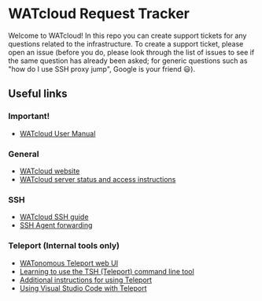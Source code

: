 
# WATcloud Request Tracker

Welcome to WATcloud! In this repo you can create support
tickets for any questions related to the infrastructure. To create a support
ticket, please open an issue (before you do, please look through the list of
issues to see if the same question has already been asked; for generic
questions such as "how do I use SSH proxy jump", Google is your friend 😃).

## Useful links

### Important!

- [WATcloud User Manual](./MANUAL.md)

### General

- [WATcloud website](https://cloud.watonomous.ca)
- [WATcloud server status and access instructions](https://status.watonomous.ca)

### SSH

- [WATcloud SSH guide](https://cloud.watonomous.ca/docs/compute-cluster/ssh)
- [SSH Agent forwarding](https://docs.github.com/en/developers/overview/using-ssh-agent-forwarding)

### Teleport (Internal tools only)

- [WATonomous Teleport web UI](https://watonomous.teleport.sh/)
- [Learning to use the TSH (Teleport) command line tool](https://goteleport.com/docs/server-access/guides/tsh/)
- [Additional instructions for using Teleport](https://hackmd.io/@watonomous/teleport)
- [Using Visual Studio Code with Teleport](https://goteleport.com/docs/server-access/guides/vscode/)
